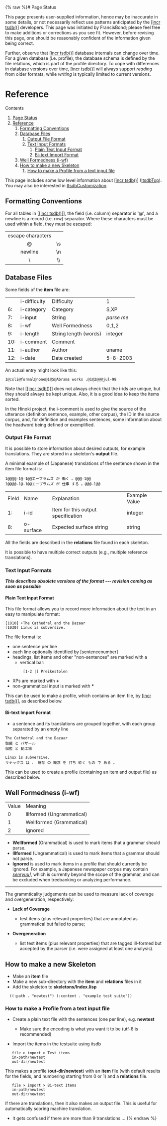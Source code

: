 {% raw %}# Page Status

This page presents user-supplied information, hence may be inaccurate in
some details, or not necessarily reflect use patterns anticipated by the
[\[incr tsdb()\]](http://www.delph-in.net/itsdb) developers. This page
was initiated by FrancisBond; please feel free to make
additions or corrections as you see fit. However, before revising this
page, one should be reasonably confident of the information given being
correct.

Further, observe that [\[incr tsdb()\]](http://www.delph-in.net/itsdb)
database internals can change over time. For a given database (i.e.
profile), the database schema is defined by the file relations, which is
part of the profile directory. To cope with differences in database
versions over time, [\[incr tsdb()\]](http://www.delph-in.net/itsdb)
will always support *reading* from older formats, while *writing* is
typically limited to current versions.

# Reference

Contents

1. [Page Status](https://blog.inductorsoftware.com/docsproto/tools/ItsdbReference)
2. [Reference](https://blog.inductorsoftware.com/docsproto/tools/ItsdbReference)
   1. [Formatting Conventions](https://blog.inductorsoftware.com/docsproto/tools/ItsdbReference)
   2. [Database Files](https://blog.inductorsoftware.com/docsproto/tools/ItsdbReference)
      1. [Output File Format](https://blog.inductorsoftware.com/docsproto/tools/ItsdbReference)
      2. [Text Input Formats](https://blog.inductorsoftware.com/docsproto/tools/ItsdbReference)
         1. [Plain Text Input Format](https://blog.inductorsoftware.com/docsproto/tools/ItsdbReference)
         2. [Bi-text Import Format](https://blog.inductorsoftware.com/docsproto/tools/ItsdbReference)
   3. [Well Formedness (i-wf)](https://blog.inductorsoftware.com/docsproto/tools/ItsdbReference)
   4. [How to make a new Skeleton](https://blog.inductorsoftware.com/docsproto/tools/ItsdbReference)
      1. [How to make a Profile from a text input
file](https://blog.inductorsoftware.com/docsproto/tools/ItsdbReference)

This page includes some low level information about [\[incr
tsdb()\]](http://www.delph-in.net/itsdb) ([ItsdbTop](https://blog.inductorsoftware.com/docsproto/tools/ItsdbTop)). You may
also be interested in [ItsdbCustomization](https://blog.inductorsoftware.com/docsproto/tools/ItsdbCustomization).

## Formatting Conventions

For all tables in \[[\[incr tsdb()\]](http://www.delph-in.net/itsdb)\],
the field (i.e. column) separator is '@', and a newline is a record
(i.e. row) separator. Where these characters must be used within a
field, they must be escaped:

|                   |      |
|:-----------------:|:----:|
| escape characters |      |
|         @         | \\s  |
|      newline      | \\n  |
|        \\         | \\\\ |

## Database Files

Some fields of the **item** file are:

|     |              |                       |            |
|-----|--------------|-----------------------|------------|
|     | i-difficulty | Difficulty            | 1          |
| 6:  | i-category   | Category              | S,XP       |
| 7:  | i-input      | String                | *parse me* |
| 8:  | i-wf         | Well Formedness       | 0,1,2      |
| 9:  | i-length     | String length (words) | integer    |
| 10: | i-comment    | Comment               |            |
| 11: | i-author     | Author                | uname      |
| 12: | i-date       | Date created          | 5-8-2003   |

An actual entry might look like this:

    1@csli@formal@none@1@S@Abrams works .@1@2@@@jul-98

Note that \[[\[incr tsdb()\]](http://www.delph-in.net/itsdb)\] does not
always check that the i-ids are unique, but they should always be kept
unique. Also, it is a good idea to keep the items sorted.

In the Hinoki project, the i-comment is used to give the source of the
utterance (definition sentence, example, other corpus), the ID in the
source corpus, and, for definition and examples sentences, some
information about the headword being defined or exemplified.

### Output File Format

It is possible to store information about desired outputs, for example
translations. They are stored in a skeleton's **output** file.

A minimal example of (Japanese) translations of the sentence shown in
the item file format is:

    1@@@@-1@-1@@エーブラムズ が 働く 。@@@-1@@
    1@@@@-1@-1@@エーブラムズ が 仕事 する 。@@@-1@@

|       |           |                                    |               |
|-------|-----------|------------------------------------|---------------|
| Field | Name      | Explanation                        | Example Value |
| 1:    | i-id      | Item for this output specification | integer       |
| 8:    | o-surface | Expected surface string            | string        |

All the fields are described in the **relations** file found in each
skeleton.

It is possible to have multiple correct outputs (e.g., multiple
reference translations).

### Text Input Formats

***This describes obsolete versions of the format --- revision coming as
soon as possible***

#### Plain Text Input Format

This file format allows you to record more information about the text in
an easy to manipulate format:

    [1010] +The Cathedral and the Bazaar
    [1030] Linux is subversive.

The file format is:

- one sentence per line
- each line optionally identified by \[sentencenumber\]
- headings, list items and other "non-sentences" are marked with a
  - vertical bar:

<!-- -->


            [1-2 |] Preikestolen

- XPs are marked with **+**
- non-grammatical input is marked with **\***

This can be used to make a profile, which contains an item file, by
[\[incr tsdb()\]](http://www.delph-in.net/itsdb), as described below.

#### Bi-text Import Format

- a sentence and its translations are grouped together, with each
group separated by an empty line

<!-- -->


    The Cathedral and the Bazaar
    伽藍 と バザール
    伽藍 と 勧工場
    
    Linux is subversive.
    リナックス は 、 既存 の 概念 を 打ち 砕く もの で ある 。

This can be used to create a profile (containing an item and output
file) as described below.

## Well Formedness (i-wf)

|       |                           |
|-------|:--------------------------|
| Value | Meaning                   |
| 0     | Illformed (Ungrammatical) |
| 1     | Wellformed (Grammatical)  |
| 2     | Ignored                   |

- **Wellformed** (Grammatical) is used to mark items that a grammar
should parse.
- **Illformed** (Ungrammatical) is used to mark items that a grammar
should not parse.
- **Ignored** is used to mark items in a profile that should currently
be ignored. For example, a Japanese newspaper corpus may contain
*[senryuu](/%5Bhttp%3A//en.wikipedia.org/wiki/Senryu)\]*, which is
currently beyond the scope of the grammar, and can be excluded when
treebanking or analyzing performance.

* * *

The grammticality judgements can be used to measure lack of coverage and
overgeneration, respectively:

- **Lack of Coverage**
  
  - test items (plus relevant properties) that are annotated as
grammatical but failed to parse;
- **Overgeneration**
  
  - list test items (plus relevant properties) that are tagged
ill-formed but accepted by the parser (i.e. were assigned at
least one analysis).

## How to make a new Skeleton

- Make an **item** file
- Make a new sub-directory with the **item** and **relations** files
in it
- Add the skeleton to **skeletons/Index.lisp**

<!-- -->


      ((:path . "newtest") (:content . "example test suite"))

### How to make a Profile from a text input file

- Create a plain text file with the sentences (one per line), e.g.
**newtest**
  
  - Make sure the encoding is what you want it to be (utf-8 is
recommended)
- Import the items in the testsuite using itsdb

<!-- -->


       file > import > Test items
       in-path/newtest
       out-dir/newtest

This makes a profile (**out-dir/newtest**) with an **item** file (with
default results for the fields, and numbering starting from 0 or 1) and
a **relations** file.

       file > import > Bi-text Items
       in-path/newtest
       out-dir/newtest

If there are translations, then it also makes an output file. This is
useful for automatically scoring machine translation.

- It gets confused if there are more than 9 translations ...
<update date omitted for speed>{% endraw %}